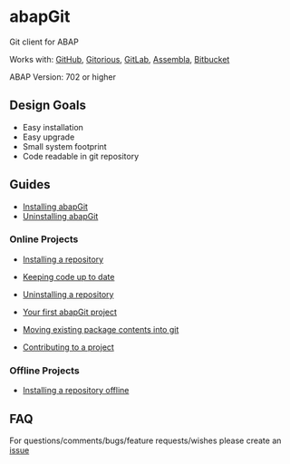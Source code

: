 # abapGit #

Git client for ABAP

Works with: [GitHub](https://github.com/), [Gitorious](https://gitorious.org/), [GitLab](https://gitlab.com/), [Assembla](https://www.assembla.com/git/), [Bitbucket](https://bitbucket.org/)

ABAP Version: 702 or higher

## Design Goals ##
- Easy installation
- Easy upgrade
- Small system footprint
- Code readable in git repository

## Guides ##
* [Installing abapGit](https://github.com/larshp/abapGit/wiki/Installing-abapGit)
* [Uninstalling abapGit](https://github.com/larshp/abapGit/wiki/Uninstalling-abapGit)

### Online Projects ###
* [Installing a repository](https://github.com/larshp/abapGit/wiki/Installing-a-repository)
* [Keeping code up to date](https://github.com/larshp/abapGit/wiki/Keeping-code-up-to-date)
* [Uninstalling a repository](https://github.com/larshp/abapGit/wiki/Uninstalling-a-repository)

* [Your first abapGit project](https://github.com/larshp/abapGit/wiki/Your-first-abapGit-project)
* [Moving existing package contents into git](https://github.com/larshp/abapGit/wiki/Moving-existing-package-contents-into-git)
* [Contributing to a project](https://github.com/larshp/abapGit/wiki/Contributing-to-a-project)

### Offline Projects ###
* [Installing a repository offline](https://github.com/larshp/abapGit/wiki/Installing-a-repository-offline)

## FAQ ##
For questions/comments/bugs/feature requests/wishes please create an [issue](https://github.com/larshp/abapGit/issues)
